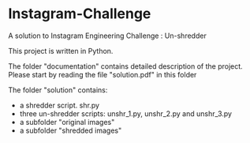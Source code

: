 # Instagram-Challenge
A solution to Instagram Engineering Challenge : Un-shredder

This project is written in Python.

The folder "documentation" contains detailed description of the project.
Please start by reading the file "solution.pdf" in this folder

The folder "solution" contains:
 - a shredder script. shr.py
 - three un-shredder scripts: unshr_1.py, unshr_2.py and unshr_3.py
 - a subfolder "original images"
 - a subfolder "shredded images"
